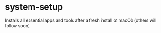 # system-setup

Installs all essential apps and tools after a fresh install of macOS (others will follow soon).
